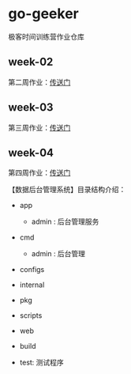 # go-geeker

极客时间训练营作业仓库

## week-02

第二周作业：[传送门](week-02/main.go)

## week-03

第三周作业：[传送门](week-03/server.go)

## week-04

第四周作业：[传送门](week-04)

【数据后台管理系统】目录结构介绍：
- app
  - admin : 后台管理服务
- cmd
  - admin : 后台管理
- configs 
- internal

- pkg

- scripts

- web

- build
- test: 测试程序